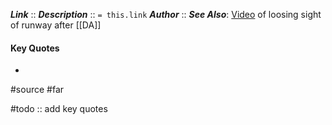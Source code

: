 ***Link***      :: 
***Description***      :: `= this.link`
***Author*** :: 
***See Also***: [Video](https://www.reddit.com/r/aviation/comments/1174xvw/this_is_how_weather_can_change_rapidly/) of loosing sight of runway after [[DA]]

#### Key Quotes
* 

#source #far 

#todo :: add key quotes